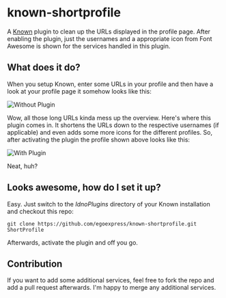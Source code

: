 # known-shortprofile

A [Known](http://withknown.com) plugin to clean up the URLs displayed in the profile page. After enabling the plugin,
just the usernames and a appropriate icon from Font Awesome is shown for the services handled in this plugin.

## What does it do?

When you setup Known, enter some URLs in your profile and then have a look at your profile page it somehow looks like this:

![Without Plugin](https://egoexpress.github.io/known-shortprofile/images/without-plugin.png)

Wow, all those long URLs kinda mess up the overview. Here's where this plugin comes in. It shortens the URLs down to the respective 
usernames (if applicable) and even adds some more icons for the different profiles.
So, after activating the plugin the profile shown above looks like this:

![With Plugin](https://egoexpress.github.io/known-shortprofile/images/with-plugin.png)

Neat, huh?

## Looks awesome, how do I set it up?

Easy. Just switch to the _IdnoPlugins_ directory of your Known installation and checkout this repo:

    git clone https://github.com/egoexpress/known-shortprofile.git ShortProfile
    
Afterwards, activate the plugin and off you go.

## Contribution

If you want to add some additional services, feel free to fork the repo and add a pull request afterwards. I'm happy to merge
any additional services.
